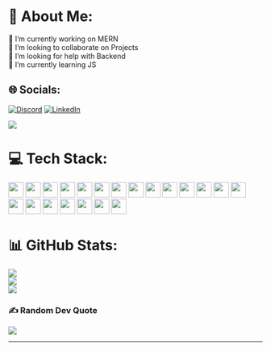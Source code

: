 # 💫 About Me:
🔭 I’m currently working on MERN<br>👯 I’m looking to collaborate on Projects<br>🤝 I’m looking for help with Backend<br>🌱 I’m currently learning JS<br>


## 🌐 Socials:
[![Discord](https://img.shields.io/badge/Discord-%237289DA.svg?logo=discord&logoColor=white)](https://discord.gg/serenity0497) [![LinkedIn](https://img.shields.io/badge/LinkedIn-%230077B5.svg?logo=linkedin&logoColor=white)](https://linkedin.com/in/gaurav-debnath-716989272/) 

[![](https://visitcount.itsvg.in/api?id=L3NNX&icon=10&color=0)](https://visitcount.itsvg.in)

# 💻 Tech Stack:
<a href="#"><img src="https://img.shields.io/badge/-%2300599C.svg?style=flat&logo=c&logoColor=white&logoWidth=30" height="30px"></a>
<a href="#"><img src="https://img.shields.io/badge/-%23E34F26.svg?style=flat&logo=html5&logoColor=white&logoWidth=30" height="30px"></a>
<a href="#"><img src="https://img.shields.io/badge/-%23323330.svg?style=flat&logo=javascript&logoColor=%23F7DF1E&logoWidth=30" height="30px"></a>
<a href="#"><img src="https://img.shields.io/badge/-%23000000.svg?style=flat&logo=vercel&logoColor=white&logoWidth=30" height="30px"></a>
<a href="#"><img src="https://img.shields.io/badge/-%238511FA.svg?style=flat&logo=bootstrap&logoColor=white&logoWidth=30" height="30px"></a>
<a href="#"><img src="https://img.shields.io/badge/-%23404d59.svg?style=flat&logo=express&logoColor=%2361DAFB&logoWidth=30" height="30px"></a>
<a href="#"><img src="https://img.shields.io/badge/-%230081CB.svg?style=flat&logo=mui&logoColor=white&logoWidth=30" height="30px"></a>
<a href="#"><img src="https://img.shields.io/badge/-%23CB3837.svg?style=flat&logo=npm&logoColor=white&logoWidth=30" height="30px"></a>
<a href="#"><img src="https://img.shields.io/badge/-%2320232a.svg?style=flat&logo=react&logoColor=%2361DAFB&logoWidth=30" height="30px"></a>
<a href="#"><img src="https://img.shields.io/badge/-%23646CFF.svg?style=flat&logo=vite&logoColor=white&logoWidth=30" height="30px"></a>
<a href="#"><img src="https://img.shields.io/badge/-6DA55F?style=flat&logo=node.js&logoColor=white&logoWidth=30" height="30px"></a>
<a href="#"><img src="https://img.shields.io/badge/-38B2AC.svg?style=flat&logo=tailwind-css&logoColor=white&logoWidth=30" height="30px"></a>
<a href="#"><img src="https://img.shields.io/badge/-%234ea94b.svg?style=flat&logo=mongodb&logoColor=white&logoWidth=30" height="30px"></a>
<a href="#"><img src="https://img.shields.io/badge/-4479A1.svg?style=flat&logo=mysql&logoColor=white&logoWidth=30" height="30px"></a>
<a href="#"><img src="https://img.shields.io/badge/-F05033.svg?style=flat&logo=git&logoColor=white&logoWidth=30" height="30px"></a>
<a href="#"><img src="https://img.shields.io/badge/-%23121011.svg?style=flat&logo=github&logoColor=white&logoWidth=30" height="30px"></a>
<a href="#"><img src="https://img.shields.io/badge/-161618.svg?style=flat&logo=radix-ui&logoColor=white&logoWidth=30" height="30px"></a>
<a href="#"><img src="https://img.shields.io/badge/-EC5990.svg?style=flat&logo=reacthookform&logoColor=white&logoWidth=30" height="30px"></a>
<a href="#"><img src="https://img.shields.io/badge/-FF4154?style=flat&logo=react%20query&logoColor=white&logoWidth=30" height="30px"></a>
<a href="#"><img src="https://img.shields.io/badge/-4a4a4a.svg?style=flat&logo=pnpm&logoColor=f69220&logoWidth=30" height="30px"></a>
<a href="#"><img src="https://img.shields.io/badge/-%23B4CA65.svg?style=flat&logo=ejs&logoColor=black&logoWidth=30" height="30px"></a>



# 📊 GitHub Stats:
![](https://github-readme-stats.vercel.app/api?username=L3NNX&theme=transparent&hide_border=true&include_all_commits=true&count_private=true)<br/>
![](https://github-readme-streak-stats.herokuapp.com/?user=L3NNX&theme=transparent&hide_border=true)<br/>
![](https://github-readme-stats.vercel.app/api/top-langs/?username=L3NNX&theme=transparent&hide_border=true&include_all_commits=true&count_private=true&layout=compact)


### ✍️ Random Dev Quote
![](https://quotes-github-readme.vercel.app/api?type=vetical&theme=tokyonight)

---

